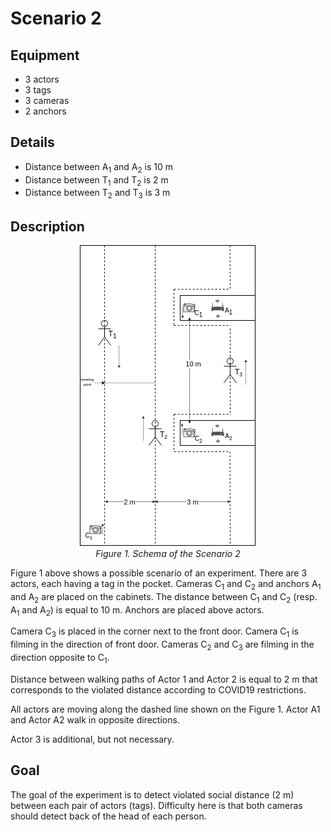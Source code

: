 # Scenario 2

## Equipment

- 3 actors
- 3 tags 
- 3 cameras
- 2 anchors

## Details

- Distance between A<sub>1</sub> and A<sub>2</sub> is 10 m
- Distance between T<sub>1</sub> and T<sub>2</sub> is 2 m
- Distance between T<sub>2</sub> and T<sub>3</sub> is 3 m

## Description

<p align="center">
    <img src="scenario_2.png" alt="scenario-2" title="Scenario 2" /><br/>
    <em>Figure 1. Schema of the Scenario 2</em>
</p>

Figure 1 above shows a possible scenario of an experiment. There are 3 actors, each having a tag in the pocket. Cameras C<sub>1</sub> and C<sub>2</sub> and anchors A<sub>1</sub> and A<sub>2</sub> are placed on the cabinets. The distance between C<sub>1</sub> and C<sub>2</sub> (resp. A<sub>1</sub> and A<sub>2</sub>) is equal to 10 m. Anchors are placed above actors.

Camera C<sub>3</sub> is placed in the corner next to the front door. Camera C<sub>1</sub> is filming in the direction of front door. Cameras C<sub>2</sub> and C<sub>3</sub> are filming in the direction opposite to C<sub>1</sub>.

Distance between walking paths of Actor 1 and Actor 2 is equal to 2 m that corresponds to the violated distance according to COVID19 restrictions.

All actors are moving along the dashed line shown on the Figure 1. Actor A1 and Actor A2 walk in opposite directions. 

Actor 3 is additional, but not necessary.

## Goal

The goal of the experiment is to detect violated social distance (2 m) between each pair of actors (tags). Difficulty here is that both cameras should detect back of the head of each person.
